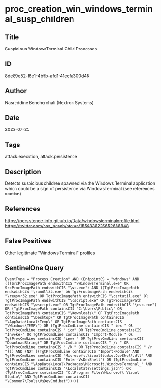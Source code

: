 # proc_creation_win_windows_terminal_susp_children

## Title
Suspicious WindowsTerminal Child Processes

## ID
8de89e52-f6e1-4b5b-afd1-41ecfa300d48

## Author
Nasreddine Bencherchali (Nextron Systems)

## Date
2022-07-25

## Tags
attack.execution, attack.persistence

## Description
Detects suspicious children spawned via the Windows Terminal application which could be a sign of persistence via WindowsTerminal (see references section)

## References
https://persistence-info.github.io/Data/windowsterminalprofile.html
https://twitter.com/nas_bench/status/1550836225652686848

## False Positives
Other legitimate "Windows Terminal" profiles

## SentinelOne Query
```
EventType = "Process Creation" AND (EndpointOS = "windows" AND (((SrcProcImagePath endswithCIS "\WindowsTerminal.exe" OR SrcProcImagePath endswithCIS "\wt.exe") AND ((TgtProcImagePath endswithCIS "\rundll32.exe" OR TgtProcImagePath endswithCIS "\regsvr32.exe" OR TgtProcImagePath endswithCIS "\certutil.exe" OR TgtProcImagePath endswithCIS "\cscript.exe" OR TgtProcImagePath endswithCIS "\wscript.exe" OR TgtProcImagePath endswithCIS "\csc.exe") OR (TgtProcImagePath containsCIS "C:\Users\Public\" OR TgtProcImagePath containsCIS "\Downloads\" OR TgtProcImagePath containsCIS "\Desktop\" OR TgtProcImagePath containsCIS "\AppData\Local\Temp\" OR TgtProcImagePath containsCIS "\Windows\TEMP\") OR (TgtProcCmdLine containsCIS " iex " OR TgtProcCmdLine containsCIS " icm" OR TgtProcCmdLine containsCIS "Invoke-" OR TgtProcCmdLine containsCIS "Import-Module " OR TgtProcCmdLine containsCIS "ipmo " OR TgtProcCmdLine containsCIS "DownloadString(" OR TgtProcCmdLine containsCIS " /c " OR TgtProcCmdLine containsCIS " /k " OR TgtProcCmdLine containsCIS " /r "))) AND (NOT ((TgtProcCmdLine containsCIS "Import-Module" AND TgtProcCmdLine containsCIS "Microsoft.VisualStudio.DevShell.dll" AND TgtProcCmdLine containsCIS "Enter-VsDevShell") OR (TgtProcCmdLine containsCIS "\AppData\Local\Packages\Microsoft.WindowsTerminal_" AND TgtProcCmdLine containsCIS "\LocalState\settings.json") OR (TgtProcCmdLine containsCIS "C:\Program Files\Microsoft Visual Studio\" AND TgtProcCmdLine containsCIS "\Common7\Tools\VsDevCmd.bat")))))

```